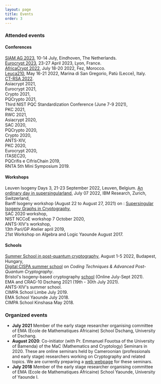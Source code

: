 ```yaml
---
layout: page
title: Events
order: 3
---
```



### Attended events

#### Conferences
[SIAM AG 2023](https://www.siam.org/conferences/cm/conference/ag23), 10-14 July, Eindhoven, The Netherlands. \
[Eurocrypt 2023](https://eurocrypt.iacr.org/2023/), 23-27 April 2023, Lyon, France.\
[AfricaCrypt 2022](https://africacrypt2022.cs.ru.nl), July 18-20 2022,  Fez, Morocco. \
[Leuca210](http://www.rnta.eu/CLDRMW210/), May 16-21 2022, Marina di San Gregorio, Patù (Lecce), Italy. \
[CT-RSA 2022](https://ct-rsa-2022.auckland.ac.nz). \
Asiacrypt 2021,\
Eurocrypt 2021,\
Crypto 2021,\
PQCrypto 2021,\
Third NIST PQC Standardization Conference (June 7-9 2021),\
PKC 2021,\
RWC 2021, \
Asiacrypt 2020, \
SAC 2020,\
PQCrypto 2020, \
Crypto 2020,\
ANTS-XIV, \
PKC 2020, \
Eurocrypt 2020,\
ITASEC20, \
PQCrifis e CifrisChain 2019, \
RNTA 5th Mini Symposium 2019.

#### Workshops

Leuven Isogeny Days 3, 21-23 September 2022, Leuven, Belgium. 
[An ordinary day in supersingularland](https://defeo.lu/2022-isogeny-day/), July 07 2022,  IBM Research, Zurich, Switzerland,\
Banff Isogeny workshop (August 22 to August 27, 2021) on : [Supersingular Isogeny Graphs in Cryptography](https://www.birs.ca/events/2021/5-day-workshops/21w5229),\
SAC 2020 workshop,\
NIST NCCoE workshop 7  October 2020,\
ANTS-XIV's workshop,\
13th Pari/GP Atelier april 2019, \
21st Workshop on Algebra and Logic Yaounde  August  2017.

#### Schools

[Summer School in post-quantum cryptography](http://pqcsummerschool2022.inf.elte.hu), August 1-5 2022, Budapest, Hungary, \
[Digital CISPA summer school](https://cispa.de/en/news-and-events/events-archive/2021/digital-cispa-summer-school-2021) on *Coding Techniques & Advanced Post-Quantum Cryptography*.\
Bristol's Isogeny-based cryptography [school](https://isogenyschool2020.co.uk) (Online July-Sept 2021). \
EMA and CRAG-10 Dschang 2021 (19th - 30th July 2021). \
ANTS-XIV's summer school.\
CIMPA School Limbe July 2019. \
EMA School  Yaounde July 2018. \
CIMPA School  Kinshasa May 2018.

### Organized events

- **July 2021** Member of the early stage researcher organising committee of EMA  (Ecole de Mathematiques Africaine) School Dschang, University of Dschang.
- **August 2020**: Co-initiator (with Pr. Emmanuel Fouotsa of the University of Bamenda) of the MaC (Mathematics and Cryptology) Seminars in 2020.
These are online seminars held by Cameroonian (professionals and early stage)  researchers  working on Cryptography and related topics.
We are currently preparing a [web webpage](https://sites.google.com/view/macseminars/about) for these seminars.
- **July 2018**  Member of the early stage researcher organising committee of EMA  (Ecole de Mathematiques Africaine) School Yaounde, University of Yaounde I.
